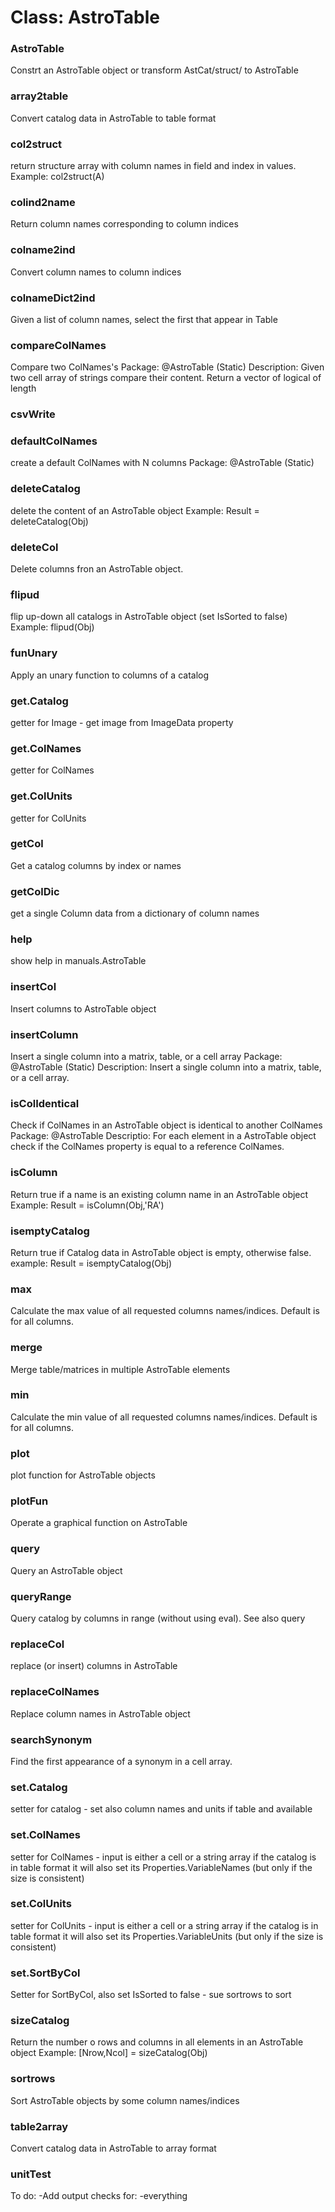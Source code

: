 # Class: AstroTable

### AstroTable

Constrt an AstroTable object or transform AstCat/struct/ to AstroTable


### array2table

Convert catalog data in AstroTable to table format


### col2struct

return structure array with column names in field and index in values. Example: col2struct(A)


### colind2name

Return column names corresponding to column indices


### colname2ind

Convert column names to column indices


### colnameDict2ind

Given a list of column names, select the first that appear in Table


### compareColNames

Compare two ColNames's Package: @AstroTable (Static) Description: Given two cell array of strings compare their content. Return a vector of logical of length


### csvWrite




### defaultColNames

create a default ColNames with N columns Package: @AstroTable (Static)


### deleteCatalog

delete the content of an AstroTable object Example: Result = deleteCatalog(Obj)


### deleteCol

Delete columns fron an AstroTable object.


### flipud

flip up-down all catalogs in AstroTable object (set IsSorted to false) Example: flipud(Obj)


### funUnary

Apply an unary function to columns of a catalog


### get.Catalog

getter for Image - get image from ImageData property


### get.ColNames

getter for ColNames


### get.ColUnits

getter for ColUnits


### getCol

Get a catalog columns by index or names


### getColDic

get a single Column data from a dictionary of column names


### help

show help in manuals.AstroTable


### insertCol

Insert columns to AstroTable object


### insertColumn

Insert a single column into a matrix, table, or a cell array Package: @AstroTable (Static) Description: Insert a single column into a matrix, table, or a cell array.


### isColIdentical

Check if ColNames in an AstroTable object is identical to another ColNames Package: @AstroTable Descriptio: For each element in a AstroTable object check if the ColNames property is equal to a reference ColNames.


### isColumn

Return true if a name is an existing column name in an AstroTable object Example: Result = isColumn(Obj,'RA')


### isemptyCatalog

Return true if Catalog data in AstroTable object is empty, otherwise false. example: Result = isemptyCatalog(Obj)


### max

Calculate the max value of all requested columns names/indices. Default is for all columns.


### merge

Merge table/matrices in multiple AstroTable elements


### min

Calculate the min value of all requested columns names/indices. Default is for all columns.


### plot

plot function for AstroTable objects


### plotFun

Operate a graphical function on AstroTable


### query

Query an AstroTable object


### queryRange

Query catalog by columns in range (without using eval). See also query


### replaceCol

replace (or insert) columns in AstroTable


### replaceColNames

Replace column names in AstroTable object


### searchSynonym

Find the first appearance of a synonym in a cell array.


### set.Catalog

setter for catalog - set also column names and units if table and available


### set.ColNames

setter for ColNames - input is either a cell or a string array if the catalog is in table format it will also set its Properties.VariableNames (but only if the size is consistent)


### set.ColUnits

setter for ColUnits - input is either a cell or a string array if the catalog is in table format it will also set its Properties.VariableUnits (but only if the size is consistent)


### set.SortByCol

Setter for SortByCol, also set IsSorted to false - sue sortrows to sort


### sizeCatalog

Return the number o rows and columns in all elements in an AstroTable object Example: [Nrow,Ncol] = sizeCatalog(Obj)


### sortrows

Sort AstroTable objects by some column names/indices


### table2array

Convert catalog data in AstroTable to array format


### unitTest

To do: -Add output checks for: -everything


